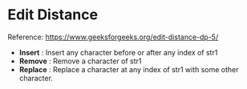 # Edit Distance

Reference: https://www.geeksforgeeks.org/edit-distance-dp-5/

- **Insert** : Insert any character before or after any index of str1
- **Remove** : Remove a character of str1
- **Replace** : Replace a character at any index of str1 with some other character.